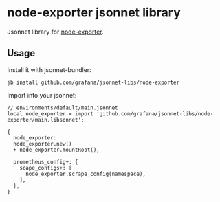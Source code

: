 # node-exporter jsonnet library

Jsonnet library for [node-exporter](https://github.com/kubernetes/node-exporter).

## Usage

Install it with jsonnet-bundler:

```console
jb install github.com/grafana/jsonnet-libs/node-exporter
```

Import into your jsonnet:

```jsonnet
// environments/default/main.jsonnet
local node_exporter = import 'github.com/grafana/jsonnet-libs/node-exporter/main.libsonnet';

{
  node_exporter: 
  node_exporter.new()
  + node_exporter.mountRoot(),

  prometheus_config+: {
    scape_configs+: [
      node_exporter.scrape_config(namespace),
    ],
  },
}
```
